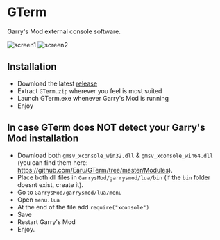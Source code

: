 # GTerm
Garry's Mod external console software.

![screen1](https://cdn.discordapp.com/attachments/296410226742263809/924415240949596240/unknown.png)
![screen2](https://i.imgur.com/N0VEKPM.png)

## Installation
- Download the latest [release](https://github.com/Earu/GTerm/releases)
- Extract `GTerm.zip` wherever you feel is most suited
- Launch GTerm.exe whenever Garry's Mod is running
- Enjoy

## In case GTerm does NOT detect your Garry's Mod installation
- Download both `gmsv_xconsole_win32.dll` & `gmsv_xconsole_win64.dll` (you can find them here: https://github.com/Earu/GTerm/tree/master/Modules).
- Place both dll files in `GarrysMod/garrysmod/lua/bin` (if the `bin` folder doesnt exist, create it).
- Go to `GarrysMod/garrysmod/lua/menu`
- Open `menu.lua`
- At the end of the file add `require("xconsole")`
- Save
- Restart Garry's Mod
- Enjoy.